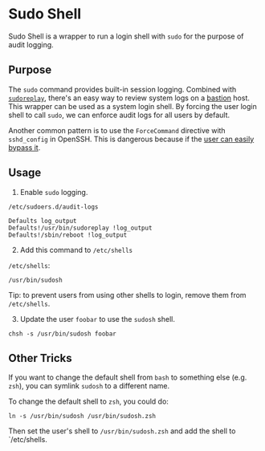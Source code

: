 # Sudo Shell

Sudo Shell is a wrapper to run a login shell with `sudo` for the purpose of audit logging. 


## Purpose

The `sudo` command provides built-in session logging. Combined with [`sudoreplay`](https://www.sudo.ws/man/1.8.13/sudoreplay.man.html), there's an easy way to review system logs on a [bastion](https://github.com/cloudposse/bastion/) host. This wrapper can be used as a system login shell. By forcing the user login shell to call `sudo`, we can enforce audit logs for all users by default.

Another common pattern is to use the `ForceCommand` directive with `sshd_config` in OpenSSH. This is dangerous because if the [user can easily bypass it](http://serverfault.com/a/639814). 


## Usage

1. Enable `sudo` logging.

`/etc/sudoers.d/audit-logs`

```
Defaults log_output
Defaults!/usr/bin/sudoreplay !log_output
Defaults!/sbin/reboot !log_output
```

2. Add this command to `/etc/shells`

`/etc/shells`:

```
/usr/bin/sudosh
```

Tip: to prevent users from using other shells to login, remove them from `/etc/shells`.


3. Update the user `foobar` to use the `sudosh` shell.

```
chsh -s /usr/bin/sudosh foobar
```


## Other Tricks

If you want to change the default shell from `bash` to something else (e.g. `zsh`), you can symlink `sudosh` to a different name. 

To change the default shell to `zsh`, you could do:

```
ln -s /usr/bin/sudosh /usr/bin/sudosh.zsh
```

Then set the user's shell to `/usr/bin/sudosh.zsh` and add the shell to `/etc/shells.


